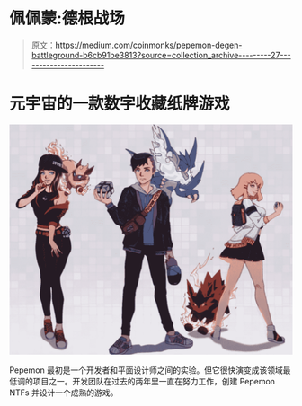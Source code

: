 # 佩佩蒙:德根战场

> 原文：<https://medium.com/coinmonks/pepemon-degen-battleground-b6cb91be3813?source=collection_archive---------27----------------------->

# 元宇宙的一款数字收藏纸牌游戏

![](img/4d5d42875dfb6d773c6af84e14e8e2ab.png)

Pepemon 最初是一个开发者和平面设计师之间的实验。但它很快演变成该领域最低调的项目之一。开发团队在过去的两年里一直在努力工作，创建 Pepemon NTFs 并设计一个成熟的游戏。